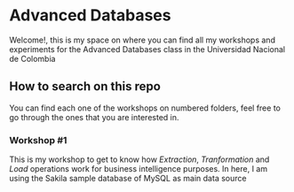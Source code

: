 # Advanced Databases

Welcome!, this is my space on where you can find all my workshops and experiments for the Advanced Databases class in the Universidad Nacional de Colombia

## How to search on this repo

You can find each one of the workshops on numbered folders, feel free to go through the ones that you are interested in.

### Workshop #1

This is my workshop to get to know how *Extraction*, *Tranformation* and *Load* operations work for business intelligence purposes. In here, I am using the Sakila sample database of MySQL as main data source